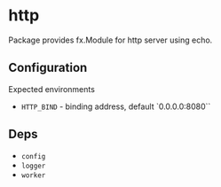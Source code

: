# http

Package provides fx.Module for http server using echo.

## Configuration

Expected environments

- `HTTP_BIND` - binding address, default `0.0.0.0:8080``

## Deps

- `config`
- `logger`
- `worker`

